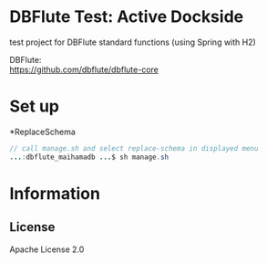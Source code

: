 DBFlute Test: Active Dockside
=======================
test project for DBFlute standard functions (using Spring with H2)

DBFlute:  
https://github.com/dbflute/dbflute-core

# Set up

*ReplaceSchema
```java
// call manage.sh and select replace-schema in displayed menu
...:dbflute_maihamadb ...$ sh manage.sh
```

# Information
## License
Apache License 2.0
